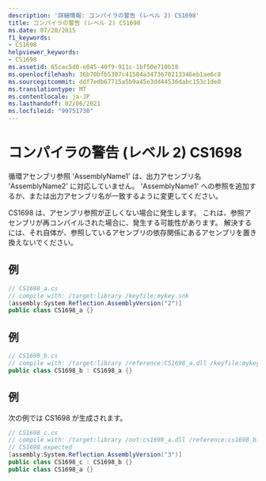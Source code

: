 ```yaml
---
description: '詳細情報: コンパイラの警告 (レベル 2) CS1698'
title: コンパイラの警告 (レベル 2) CS1698
ms.date: 07/20/2015
f1_keywords:
- CS1698
helpviewer_keywords:
- CS1698
ms.assetid: 65cac5d0-e045-40f9-911c-1bf50e710b18
ms.openlocfilehash: 36b70bfb5307c41584a3473670213346eb1ae6c8
ms.sourcegitcommit: ddf7edb67715a5b9a45e3dd44536dabc153c1de0
ms.translationtype: MT
ms.contentlocale: ja-JP
ms.lasthandoff: 02/06/2021
ms.locfileid: "99751730"
---
```

# <a name="compiler-warning-level-2-cs1698"></a>コンパイラの警告 (レベル 2) CS1698

循環アセンブリ参照 'AssemblyName1' は、出力アセンブリ名 'AssemblyName2' に対応していません。 'AssemblyName1' への参照を追加するか、または出力アセンブリ名が一致するように変更してください。  
  
 CS1698 は、アセンブリ参照が正しくない場合に発生します。 これは、参照アセンブリが再コンパイルされた場合に、発生する可能性があります。 解決するには、それ自体が、参照しているアセンブリの依存関係にあるアセンブリを置き換えないでください。  
  
## <a name="example"></a>例  
  
```csharp  
// CS1698_a.cs  
// compile with: /target:library /keyfile:mykey.snk  
[assembly:System.Reflection.AssemblyVersion("2")]  
public class CS1698_a {}  
```  
  
## <a name="example"></a>例  
  
```csharp  
// CS1698_b.cs  
// compile with: /target:library /reference:CS1698_a.dll /keyfile:mykey.snk  
public class CS1698_b : CS1698_a {}  
```  
  
## <a name="example"></a>例  

 次の例では CS1698 が生成されます。  
  
```csharp  
// CS1698_c.cs  
// compile with: /target:library /out:cs1698_a.dll /reference:cs1698_b.dll /keyfile:mykey.snk  
// CS1698 expected  
[assembly:System.Reflection.AssemblyVersion("3")]  
public class CS1698_c : CS1698_b {}  
public class CS1698_a {}  
```
